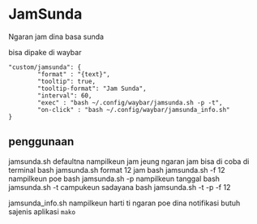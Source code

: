 # JamSunda
Ngaran jam dina basa sunda

bisa dipake di waybar
```
"custom/jamsunda": {
        "format" : "{text}",
        "tooltip": true,
        "tooltip-format": "Jam Sunda",
        "interval": 60,
        "exec" : "bash ~/.config/waybar/jamsunda.sh -p -t",
        "on-click" : "bash ~/.config/waybar/jamsunda_info.sh"
}
```

## penggunaan
jamsunda.sh defaultna nampilkeun jam jeung ngaran jam bisa di coba di terminal 
bash jamsunda.sh
format 12 jam
bash jamsunda.sh -f 12
nampilkeun poe
bash jamsunda.sh -p
nampilkeun tanggal
bash jamsunda.sh -t
campukeun sadayana
bash jamsunda.sh -t -p -f 12

jamsunda_info.sh nampilkeun harti ti ngaran poe dina notifikasi butuh sajenis aplikasi `mako`

